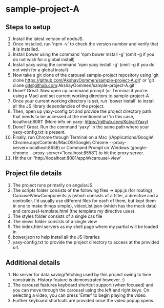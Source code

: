 # sample-project-A

Steps to setup
--------------

1. Install the latest version of nodeJS.
2. Once installed, run 'npm -v' to check the version number and verify that it is installed.
3. Install bower using the command 'npm bower install -g' (omit -g if you do not wish for a global install)
4. Install yaxy using the command 'npm yaxy install -g' (omit -g if you do not wish for a global install)
5. Now take a git clone of the carousel sample-project repository using 'git clone https://github.com/AkshayOommen/sample-project-A.git' or 'git clone git@github.com:AkshayOommen/sample-project-A.git'
6. Done? Great. Now open up command prompt (or Terminal if you're using a Mac) and set current working directory to sample-project-A
7. Once your current working directory is set, run 'bower install' to install all the JS library dependancies of the project.
8. Then, open up yaxy-config.txt and provide the project directory path that needs to be accessed at the mentioned url 'in this case, localhost:8081' (More info on yaxy: https://github.com/Kolyaj/Yaxy)
9. Done? Great. Run the command 'yaxy' in the same path where your yaxy-config.txt is present.
10. Finally, run Chrome through Terminal on a Mac (/Applications/Google\ Chrome.app/Contents/MacOS/Google\ Chrome --proxy-server=localhost:8558) or Command Prompt on Windows (google-chrome --proxy-server="localhost:8558") to hit the proxy server.
11. Hit the url 'http://localhost:8081/app/#/carousel-view'

Project file details
----------------

1. The project runs primarily on angularJS.
2. The scripts folder consists of the following files -> app.js (for routing) , CarouselViewComponents.js (which consists of a filter, a directive and a controller. I'd usually use different files for each of them, but kept them in one to make things simple), videoList.json (which has the mock data) and carousel-template.html (the template my directive uses).
3. The styles folder consists of a single css file
4. The views folder consists of a single view
5. The index.html servers as my shell page where my partial will be loaded in
6. bower.json to help install all the JS libraries
7. yaxy-config.txt to provide the project directory to access at the provided url.

Additional details
------------------

1. No server for data saving/fetching used by this project owing to time constraints. History feature is demonstrated however. :)
2. The carousel features keyboard shortcut support (when focused) and you can move through the carousel using the left and right keys. On selecting a video, you can press 'Enter' to begin playing the video.
3. Further keyboard shortcuts are provided once the video popup opens.
